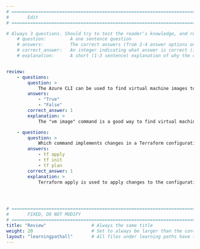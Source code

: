 ```yaml
---
# ================================================================================
#       Edit
# ================================================================================

# Always 3 questions. Should try to test the reader's knowledge, and reinforce the key points you want them to remember.
    # question:         A one sentence question
    # answers:          The correct answers (from 2-4 answer options only). Should be surrounded by quotes.
    # correct_answer:   An integer indicating what answer is correct (index starts from 0)
    # explanation:      A short (1-3 sentence) explanation of why the correct answer is correct. Can add aditional context if desired


review:
    - questions:
        question: >
            The Azure CLI can be used to find virtual machine images to deploy on Arm instances.
        answers:
            - "True"
            - "False"
        correct_answer: 1                     
        explanation: >
            The "vm image" command is a good way to find virtual machine images.

    - questions:
        question: >
            Which command implements changes in a Terraform configuration?
        answers:
            - tf apply
            - tf init
            - tf plan
        correct_answer: 1                     
        explanation: >
            Terraform apply is used to apply changes to the configuration.
               



# ================================================================================
#       FIXED, DO NOT MODIFY
# ================================================================================
title: "Review"                 # Always the same title
weight: 20                      # Set to always be larger than the content in this path
layout: "learningpathall"       # All files under learning paths have this same wrapper
---
```

